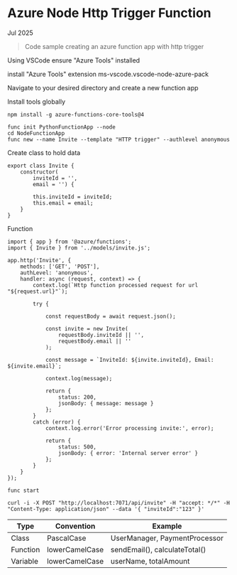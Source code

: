# Azure Node Http Trigger Function

Jul 2025

> Code sample creating an azure function app with http trigger 

Using VSCode ensure "Azure Tools" installed 

install "Azure Tools" extension ms-vscode.vscode-node-azure-pack

Navigate to your desired directory and create a new function app

Install tools globally 

```
npm install -g azure-functions-core-tools@4
```

```
func init PythonFunctionApp --node
cd NodeFunctionApp
func new --name Invite --template "HTTP trigger" --authlevel anonymous
```

Create class to hold data 

```
export class Invite {
    constructor(
        inviteId = '', 
        email = '') {

        this.inviteId = inviteId;
        this.email = email;
    }
}
```

Function 

```
import { app } from '@azure/functions';
import { Invite } from '../models/invite.js';

app.http('Invite', {
    methods: ['GET', 'POST'],
    authLevel: 'anonymous',
    handler: async (request, context) => {
        context.log(`Http function processed request for url "${request.url}"`);

        try {
            
            const requestBody = await request.json();
            
            const invite = new Invite(
                requestBody.inviteId || '',
                requestBody.email || ''
            );

            const message = `InviteId: ${invite.inviteId}, Email: ${invite.email}`;
                
            context.log(message);
            
            return {
                status: 200,
                jsonBody: { message: message }
            };
        } 
        catch (error) {
            context.log.error('Error processing invite:', error);

            return {
                status: 500,
                jsonBody: { error: 'Internal server error' }
            };
        }
    }
});
```

```
func start 
```

```
curl -i -X POST "http://localhost:7071/api/invite" -H "accept: */*" -H "Content-Type: application/json" --data '{ "inviteId":"123" }'
```

























| Type     | Convention     | Example                       | 
| --       | --             | --                            |
| Class    | PascalCase     | UserManager, PaymentProcessor | 
| Function | lowerCamelCase | sendEmail(), calculateTotal() |
| Variable | lowerCamelCase | userName, totalAmount         |